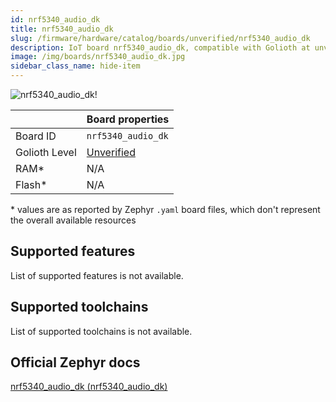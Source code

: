 ```yaml
---
id: nrf5340_audio_dk
title: nrf5340_audio_dk
slug: /firmware/hardware/catalog/boards/unverified/nrf5340_audio_dk
description: IoT board nrf5340_audio_dk, compatible with Golioth at unverified level.
image: /img/boards/nrf5340_audio_dk.jpg
sidebar_class_name: hide-item
---
```


[//]: # (This is an auto-generated file, do not edit! Changes to it will be lost upon re-generation)

![nrf5340_audio_dk!](/img/boards/nrf5340_audio_dk.jpg "nrf5340_audio_dk")

|                | Board properties     |
| -------------  | -------------------- |
| Board ID       | `nrf5340_audio_dk` |
| Golioth Level  | [Unverified](/firmware/hardware#unverified-boards) |
| RAM*           | N/A |
| Flash*         | N/A |

\* values are as reported by Zephyr `.yaml` board files, which don't represent the overall available resources



## Supported features

List of supported features is not available.

## Supported toolchains

List of supported toolchains is not available.

## Official Zephyr docs

[nrf5340_audio_dk (nrf5340_audio_dk)](https://docs.zephyrproject.org/latest/boards/nordic/nrf5340_audio_dk/doc/index.html)

